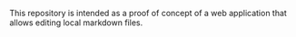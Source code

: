 This repository is intended as a proof of concept of a web application that allows editing local markdown files.
